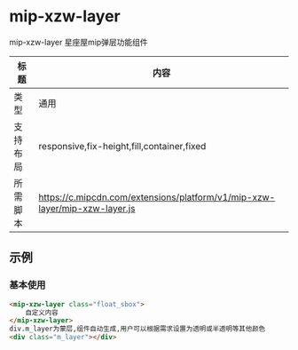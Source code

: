 # mip-xzw-layer
mip-xzw-layer 星座屋mip弹层功能组件

标题|内容
----|----
类型|通用
支持布局|responsive,fix-height,fill,container,fixed
所需脚本|https://c.mipcdn.com/extensions/platform/v1/mip-xzw-layer/mip-xzw-layer.js

## 示例

### 基本使用
```html 必须属性float_sbox标识弹层容器
<mip-xzw-layer class="float_sbox">
    自定义内容
</mip-xzw-layer>
div.m_layer为蒙层,组件自动生成,用户可以根据需求设置为透明或半透明等其他颜色
<div class="m_layer"></div>